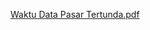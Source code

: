 [Waktu Data Pasar Tertunda.pdf](https://github.com/GoogleChrome/related-website-sets/files/15340420/Waktu.Data.Pasar.Tertunda.pdf)
